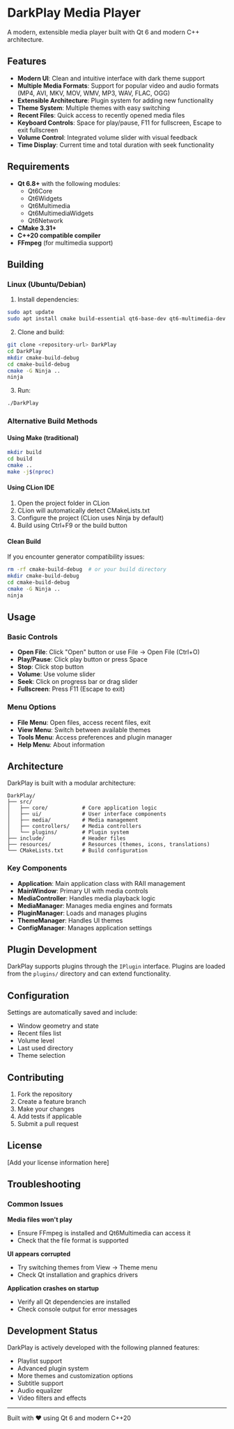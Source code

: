 # DarkPlay Media Player

A modern, extensible media player built with Qt 6 and modern C++ architecture.

## Features

- **Modern UI**: Clean and intuitive interface with dark theme support
- **Multiple Media Formats**: Support for popular video and audio formats (MP4, AVI, MKV, MOV, WMV, MP3, WAV, FLAC, OGG)
- **Extensible Architecture**: Plugin system for adding new functionality
- **Theme System**: Multiple themes with easy switching
- **Recent Files**: Quick access to recently opened media files
- **Keyboard Controls**: Space for play/pause, F11 for fullscreen, Escape to exit fullscreen
- **Volume Control**: Integrated volume slider with visual feedback
- **Time Display**: Current time and total duration with seek functionality

## Requirements

- **Qt 6.8+** with the following modules:
  - Qt6Core
  - Qt6Widgets
  - Qt6Multimedia
  - Qt6MultimediaWidgets
  - Qt6Network
- **CMake 3.31+**
- **C++20 compatible compiler**
- **FFmpeg** (for multimedia support)

## Building

### Linux (Ubuntu/Debian)

1. Install dependencies:
```bash
sudo apt update
sudo apt install cmake build-essential qt6-base-dev qt6-multimedia-dev qt6-tools-dev libgl1-mesa-dev ninja-build
```

2. Clone and build:
```bash
git clone <repository-url> DarkPlay
cd DarkPlay
mkdir cmake-build-debug
cd cmake-build-debug
cmake -G Ninja ..
ninja
```

3. Run:
```bash
./DarkPlay
```

### Alternative Build Methods

#### Using Make (traditional)
```bash
mkdir build
cd build
cmake ..
make -j$(nproc)
```

#### Using CLion IDE
1. Open the project folder in CLion
2. CLion will automatically detect CMakeLists.txt
3. Configure the project (CLion uses Ninja by default)
4. Build using Ctrl+F9 or the build button

#### Clean Build
If you encounter generator compatibility issues:
```bash
rm -rf cmake-build-debug  # or your build directory
mkdir cmake-build-debug
cd cmake-build-debug
cmake -G Ninja ..
ninja
```

## Usage

### Basic Controls
- **Open File**: Click "Open" button or use File → Open File (Ctrl+O)
- **Play/Pause**: Click play button or press Space
- **Stop**: Click stop button
- **Volume**: Use volume slider
- **Seek**: Click on progress bar or drag slider
- **Fullscreen**: Press F11 (Escape to exit)

### Menu Options
- **File Menu**: Open files, access recent files, exit
- **View Menu**: Switch between available themes
- **Tools Menu**: Access preferences and plugin manager
- **Help Menu**: About information

## Architecture

DarkPlay is built with a modular architecture:

```
DarkPlay/
├── src/
│   ├── core/           # Core application logic
│   ├── ui/             # User interface components
│   ├── media/          # Media management
│   ├── controllers/    # Media controllers
│   └── plugins/        # Plugin system
├── include/            # Header files
├── resources/          # Resources (themes, icons, translations)
└── CMakeLists.txt      # Build configuration
```

### Key Components

- **Application**: Main application class with RAII management
- **MainWindow**: Primary UI with media controls
- **MediaController**: Handles media playback logic
- **MediaManager**: Manages media engines and formats
- **PluginManager**: Loads and manages plugins
- **ThemeManager**: Handles UI themes
- **ConfigManager**: Manages application settings

## Plugin Development

DarkPlay supports plugins through the `IPlugin` interface. Plugins are loaded from the `plugins/` directory and can extend functionality.

## Configuration

Settings are automatically saved and include:
- Window geometry and state
- Recent files list
- Volume level
- Last used directory
- Theme selection

## Contributing

1. Fork the repository
2. Create a feature branch
3. Make your changes
4. Add tests if applicable
5. Submit a pull request

## License

[Add your license information here]

## Troubleshooting

### Common Issues

**Media files won't play**
- Ensure FFmpeg is installed and Qt6Multimedia can access it
- Check that the file format is supported

**UI appears corrupted**
- Try switching themes from View → Theme menu
- Check Qt installation and graphics drivers

**Application crashes on startup**
- Verify all Qt dependencies are installed
- Check console output for error messages

## Development Status

DarkPlay is actively developed with the following planned features:
- Playlist support
- Advanced plugin system
- More themes and customization options
- Subtitle support
- Audio equalizer
- Video filters and effects

---

Built with ❤️ using Qt 6 and modern C++20
